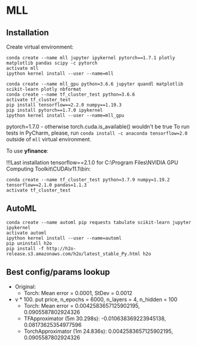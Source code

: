 # MLL

## Installation

Create virtual environment:
```
conda create --name mll jupyter ipykernel pytorch==1.7.1 plotly matplotlib pandas scipy -c pytorch
activate mll
ipython kernel install --user --name=mll
```

```
conda create --name mll_gpu python=3.6.6 jupyter quandl matplotlib scikit-learn plotly nbformat
conda create --name tf_cluster_test python=3.6.6
activate tf_cluster_test
pip install tensorflow==2.2.0 numpy==1.19.3
pip install pytorch==1.7.0 ipykernel
ipython kernel install --user --name=mll_gpu
```
pytorch=1.7.0 - otherwise torch.cuda.is_available() wouldn't be true
To run tests in PyCharm, please, run `conda install -c anaconda tensorflow=2.0` outside of `mll` virtual environment.


To use __yfinance__:

!!!Last installation tensorflow==2.1.0 for C:\Program Files\NVIDIA GPU Computing Toolkit\CUDA\v11.1\bin:
```
conda create --name tf_cluster_test python=3.7.9 numpy=1.19.2 tensorflow==2.1.0 pandas=1.1.3
activate tf_cluster_test
```

## AutoML
```
conda create --name automl pip requests tabulate scikit-learn jupyter ipykernel
activate automl
ipython kernel install --user --name=automl
pip uninstall h2o
pip install -f http://h2o-release.s3.amazonaws.com/h2o/latest_stable_Py.html h2o
```

## Best config/params lookup
* Original:
    * Torch: Mean error = 0.0001, StDev = 0.0012
* v * 100. put price, n_epochs = 6000, n_layers = 4, n_hidden = 100
    * Torch: Mean error = 0.0042583657125902195, 0.0905587802924326
    * TFApproximator (5m 30.298s): -0.010638369223945138, 0.08173625354977596
    * TorchApproximator (1m 24.836s): 0.0042583657125902195, 0.0905587802924326